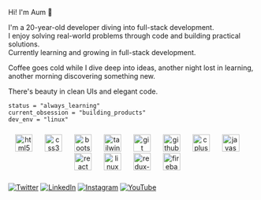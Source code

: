 Hi! I'm Aum 👋  

I'm a 20-year-old developer diving into full-stack development.  
I enjoy solving real-world problems through code and building practical solutions.  
Currently learning and growing in full-stack development.  

Coffee goes cold while I dive deep into ideas, another night lost in learning, another morning discovering something new.

There's beauty in clean UIs and elegant code.  

```
status = "always_learning"
current_obsession = "building_products"
dev_env = "linux"
```


###

<div align="center">
<img src="https://skillicons.dev/icons?i=html" height="35" alt="html5 logo" />
<img width="17" />
<img src="https://skillicons.dev/icons?i=css" height="35" alt="css3 logo" />
<img width="17" />
<img src="https://skillicons.dev/icons?i=bootstrap" height="35" alt="bootstrap logo" />
<img width="17" />
<img src="https://skillicons.dev/icons?i=tailwind" height="35" alt="tailwindcss logo" />
<img width="17" />
<img src="https://skillicons.dev/icons?i=git" height="35" alt="git logo" />
<img width="17" />
<img src="https://skillicons.dev/icons?i=github" height="35" alt="github logo" />
<img width="17" />
<img src="https://skillicons.dev/icons?i=cpp" height="35" alt="cplusplus logo" />
<img width="17" />
<img src="https://skillicons.dev/icons?i=js" height="35" alt="javascript logo" />
<img width="17" />
<img src="https://skillicons.dev/icons?i=react" height="35" alt="react logo" />
<img width="17" />
<img src="https://skillicons.dev/icons?i=linux" height="35" alt="linux logo" />
<img width="17" />
<img src="https://skillicons.dev/icons?i=redux" height="35" alt="redux-toolkit logo" />
<img width="17" />
<img src="https://skillicons.dev/icons?i=firebase" height="35" alt="firebase logo" />
<img width="17" />
</div>

###

[![Twitter](https://img.shields.io/badge/-Twitter-grey?style=for-the-badge&logo=x)](https://x.com/aummehta_dev) 
[![LinkedIn](https://img.shields.io/badge/-LinkedIn-blue?style=for-the-badge&logo=linkedin)](https://www.linkedin.com/in/aum-mehta-177002265/) 
[![Instagram](https://img.shields.io/badge/Instagram-red?&style=for-the-badge&logo=instagram&logoColor=white)](https://www.instagram.com/mehta.aum01/profilecard/?igsh=djEzd2FvNWQ1b290) 
[![YouTube](https://img.shields.io/badge/-YouTube-red?style=for-the-badge&logo=youtube)](https://www.youtube.com/@aummehta1)

